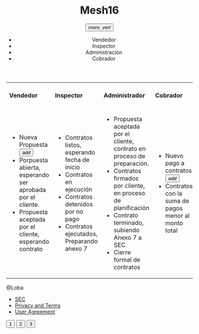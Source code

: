 <html>
   <head>
      <h1><title>Mesh16</title></h1>
      <link rel="stylesheet" href="https://storage.googleapis.com/code.getmdl.io/1.0.6/material.indigo-pink.min.css">
      <script src="https://storage.googleapis.com/code.getmdl.io/1.0.6/material.min.js"></script>
      <link rel="stylesheet" href="https://fonts.googleapis.com/icon?family=Material+Icons">
    </head>
  <td>
      <div class=”mdl-layout mdl-js-layout”>
    <header class=”mdl-layout__header”>
        <div class=”mdl-layout-icon”></div>
        <div class=”mdl-layout__header-row”>
            <span class=”mdl-layout__title”><h1>Mesh16</h1></span>
            <div class="container mdl-shadow--2dp">
         <div class="bar">    
            <button id="demo_menu-lower-left" class="mdl-button mdl-js-button mdl-button--icon" data-upgraded=",MaterialButton">
               <i class="material-icons">more_vert</i>
            </button>
            <ul class="mdl-menu mdl-menu--bottom-left mdl-js-menu mdl-js-ripple-effect"
               for="demo_menu-lower-left">
               <li class="mdl-menu__item">Vendedor</li>
               <li class="mdl-menu__item">Inspector</li>
               <li disabled class="mdl-menu__item">Administración</li> 
               <li disabled class="mdl-menu__item">Cobrador</li>  
            </ul>        
         </div>
         <div class="background"></div>
      </div>
    </header>
</div>
   </td>
   <body>
   <table>
   <tr><td><h4>Vendedor</h4></td><td><h4>Inspector</h4></td><td><h4>Administrador</h4></td><td><h4>Cobrador</h4></td></tr>
   <tr>
   <td>
     <div class="bar">    
                <ul class="demo-list-three mdl-list">
  <li class="mdl-list__item mdl-list__item--three-line">
    <span class="mdl-list__item-primary-content">
     <span>Nueva Propuesta</span>
     <button class="mdl-button mdl-js-button mdl-button--fab mdl-button--colored">
  <i class="material-icons">add</i>
</button>
    </span>
    <span class="mdl-list__item-secondary-content">
    </span>
  </li>
  <li class="mdl-list__item mdl-list__item--three-line">
    <span class="mdl-list__item-primary-content">
     <span>Porpuesta abierta, esperando ser aprobada por el cliente.</span>
    </span>
   </li>
  <li class="mdl-list__item mdl-list__item--three-line">
    <span class="mdl-list__item-primary-content">
      <span>Propuesta aceptada por el cliente, esperando contrato</span>
    </span>
    <span class="mdl-list__item-secondary-content">
    </span>
  </li>
</ul>
         </div>
         <div class="background"></div>
      </div>
   </td>
   <td>
       <div class="bar">    
                <ul class="demo-list-three mdl-list">     
                  <li class="mdl-list__item mdl-list__item--three-line">
    <span class="mdl-list__item-primary-content">
     <span>Contratos listos, esperando fecha de inicio</span>
    </span>
   </li>
                  <li class="mdl-list__item mdl-list__item--three-line">
    <span class="mdl-list__item-primary-content">
     <span>Contratos en ejecución</span>
    </span>
   </li>
                  <li class="mdl-list__item mdl-list__item--three-line">
    <span class="mdl-list__item-primary-content">
     <span>Contratos detenidos por no pago</span>
    </span>
   </li>     
   		<li class="mdl-list__item mdl-list__item--three-line">
    <span class="mdl-list__item-primary-content">
     <span>Contratos ejecutados, Preparando anexo 7</span>
    </span>
   </li>
               </ul>
            </div>
         </div>
         <div class="background"></div>
      </div>
   </td>
   <td>
       <div class="bar">    
                <ul class="demo-list-three mdl-list">
               <li class="mdl-list__item mdl-list__item--three-line">
    <span class="mdl-list__item-primary-content">
     <span>Propuesta aceptada por el cliente, contrato en proceso de preparación.</span>
    </span>
   </li>
               <li class="mdl-list__item mdl-list__item--three-line">
    <span class="mdl-list__item-primary-content">
     <span>Contratos firmados por cliente, en proceso de planificación</span>
    </span>
   </li>
               <li class="mdl-list__item mdl-list__item--three-line">
    <span class="mdl-list__item-primary-content">
     <span>Contrato terminado, subiendo Anexo 7 a SEC</span>
    </span>
   </li>   
   		<li class="mdl-list__item mdl-list__item--three-line">
    <span class="mdl-list__item-primary-content">
     <span>Cierre formal de contratos</span>
    </span>
   </li>
            </ul>        
         </div>         
      </div>
   </td>
   <td>     
       <div class="bar">    
                <ul class="demo-list-three mdl-list">
                  <li class="mdl-list__item mdl-list__item--three-line">
    <span class="mdl-list__item-primary-content">
     <span>Nuevo pago a contratos</span>
     <button class="mdl-button mdl-js-button mdl-button--fab mdl-button--colored">
  <i class="material-icons">add</i>
</button>
    </span>
    <span class="mdl-list__item-secondary-content">
    </span>
  </li>
                  <li class="mdl-list__item mdl-list__item--three-line">
    <span class="mdl-list__item-primary-content">
     <span>Contratos con la suma de pagos menor al monto total</span>
    </span>
   </li>     
               </ul>
            </div>
         </div>        
      </div>
   </td>
   </tr>
   </table>
    <div class="mdl-layout mdl-js-layout mdl-layout--fixed-header">
    <main class="mdl-layout__content">    
         <footer class="mdl-mini-footer">
            <div class="mdl-mini-footer__left-section">
               <div class="mdl-logo">
                  @Loba
               </div>
               <ul class="mdl-mini-footer__link-list">
                  <li><a href="http://www.sec.cl">SEC</a></li>
                  <li><a href="#">Privacy and Terms</a></li>
                  <li><a href="#">User Agreement</a></li>
               </ul>
            </div>
            <div class="mdl-mini-footer__right-section">
               <button class="mdl-mini-footer__social-btn">1</button>
               <button class="mdl-mini-footer__social-btn">2</button>
               <button class="mdl-mini-footer__social-btn">3</button>
            </div>
         </footer>
      </main>
</body>
</html>
